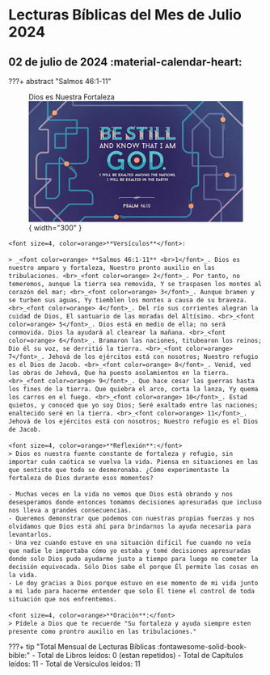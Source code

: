 # **Lecturas Bíblicas del Mes de Julio 2024**

## 02 de julio de 2024 :material-calendar-heart:

???+ abstract "Salmos 46:1-11"
    <figure markdown><figcaption>Dios es Nuestra Fortaleza</figcaption>
    ![Salmos 19](../assets/bestill.png){ width="300" }</figure>

    <font size=4, color=orange>**Versículos**</font>:

    > _<font color=orange> **Salmos 46:1-11** <br>1</font>_. Dios es nuestro amparo y fortaleza, Nuestro pronto auxilio en las tribulaciones. <br>_<font color=orange> 2</font>_. Por tanto, no temeremos, aunque la tierra sea removida, Y se traspasen los montes al corazón del mar; <br>_<font color=orange> 3</font>_. Aunque bramen y se turben sus aguas, Yy tiemblen los montes a causa de su braveza. <br>_<font color=orange> 4</font>_. Del río sus corrientes alegran la cuidad de Dios, El santuario de las moradas del Altísimo. <br>_<font color=orange> 5</font>_. Dios está en medio de ella; no será conmovida. Dios la ayudará al clearear la mañana. <br>_<font color=orange> 6</font>_. Bramaron las naciones, titubearon los reinos; Dio él su voz, se derritió la tierra. <br>_<font color=orange> 7</font>_. Jehová de los ejércitos está con nosotros; Nuestro refugio es el Dios de Jacob. <br>_<font color=orange> 8</font>_. Venid, ved las obras de Jehová, Que ha puesto asolamientos en la tierra. <br>_<font color=orange> 9</font>_. Que hace cesar las guerras hasta los fines de la tierra. Que quiebra el arco, corta la lanza, Yy quema los carros en el fuego. <br>_<font color=orange> 10</font>_. Estad quietos, y conoced que yo soy Dios; Seré exaltado entre las naciones; enaltecido seré en la tierra. <br>_<font color=orange> 11</font>_. Jehová de los ejércitos está con nosotros; Nuestro refugio es el Dios de Jacob.

    <font size=4, color=orange>**Reflexión**:</font>
    > Dios es nuestra fuente constante de fortaleza y refugio, sin importar cuán caótica se vuelva la vida. Piensa en situaciones en las que sentiste que todo se desmoronaba. ¿Cómo experimentaste la fortaleza de Dios durante esos momentos?

    - Muchas veces en la vida no vemos que Dios está obrando y nos desesperamos donde entonces tomamos decisiones apresuradas que incluso nos lleva a grandes consecuencias. 
    - Queremos demonstrar que podemos con nuestras propias fuerzas y nos olvidamos que Dios está ahí para brindarnos la ayuda necesaria para levantarlos.
    - Una vez cuando estuve en una situación difícil fue cuando no veía que nadie le importaba cómo yo estaba y tomé decisiones apresuradas donde solo Dios pudo ayudarme justo a tiempo para luego no cometer la decisión equivocada. Sólo Dios sabe el porque Él permite las cosas en la vida.
    - Le doy gracias a Dios porque estuvo en ese momento de mi vida junto a mi lado para hacerme entender que solo Él tiene el control de toda situación que nos enfrentemos. 

    <font size=4, color=orange>**Oración**:</font>
    > Pídele a Dios que te recuerde "Su fortaleza y ayuda siempre esten presente como prontro auxilio en las tribulaciones."

???+ tip "Total Mensual de Lecturas Bíblicas :fontawesome-solid-book-bible:" 
    - Total de Libros leídos: 0 (estan repetidos)
    - Total de Capítulos leídos: 11
    - Total de Versículos leídos: 11